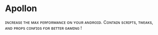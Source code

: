 # Apollon
ɪɴᴄʀᴇᴀsᴇ ᴛʜᴇ ᴍᴀx ᴘᴇʀғᴏʀᴍᴀɴᴄᴇ ᴏɴ ʏᴏᴜʀ ᴀɴᴅʀᴏɪᴅ. Cᴏɴᴛᴀɪɴ sᴄʀɪᴘᴛs, ᴛᴡᴇᴀᴋs, ᴀɴᴅ ᴘʀᴏᴘs ᴄᴏɴғɪɢs ғᴏʀ ʙᴇᴛᴛᴇʀ ɢᴀᴍɪɴɢ !
